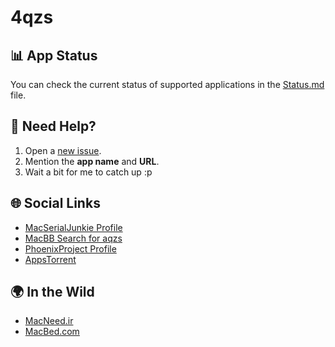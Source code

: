 # 4qzs

## 📊 App Status

You can check the current status of supported applications in the [Status.md](./Status.md) file.

## 💬 Need Help?

1. Open a [new issue](../../issues/new).
2. Mention the **app name** and **URL**.
3. Wait a bit for me to catch up :p

## 🌐 Social Links

- [MacSerialJunkie Profile](https://macserialjunkie.com/forum/memberlist.php?mode=viewprofile&u=241326)
- [MacBB Search for aqzs](https://macbb.org/search/2280613/?q=aqzs&o=date)
- [PhoenixProject Profile](https://phoenixproject.app/user.php?id=108)
- [AppsTorrent](https://appstorrent.ru/xfsearch/info-crack/k%27ed%20by%20aqzs/)

## 🌍 In the Wild

- [MacNeed.ir](https://macneed.ir)
- [MacBed.com](http://www.macbed.com)
